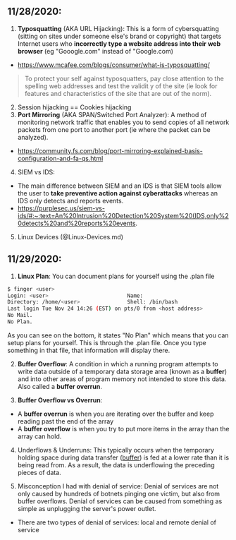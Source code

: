 ## 11/28/2020:
1. **Typosquatting** (AKA URL Hijacking): This is a form of cybersquatting (sitting on sites under someone else's brand     or copyright) that targets Internet users who **incorrectly type a website address into their web browser** (eg "Gooogle.com" instead of "Google.com)
 - https://www.mcafee.com/blogs/consumer/what-is-typosquatting/
> To protect your self against typosquatters, pay close attention to the spelling web addresses and test the validit    y of the site (ie look for features and characteristics of the site that are out of the norm).
2. Session hijacking == Cookies hijacking
3. **Port Mirroring** (AKA SPAN/Switched Port Analyzer): A method of monitoring network traffic that enables you to send     copies of all network packets from one port to another port (ie where the packet can be analyzed).
 - https://community.fs.com/blog/port-mirroring-explained-basis-configuration-and-fa-qs.html
4. SIEM vs IDS:
 - The main difference between SIEM and an IDS is that SIEM tools allow the user to **take preventive action against     cyberattacks** whereas an IDS only detects and reports events.
 - https://purplesec.us/siem-vs-ids/#:~:text=An%20Intrusion%20Detection%20System%20(IDS,only%20detects%20and%20reports%20events.
5. Linux Devices (@Linux-Devices.md)

## 11/29/2020:
1. **Linux Plan**: You can document plans for yourself using the .plan file
```bash
$ finger <user>
Login: <user>                         Name:
Directory: /home/<user>               Shell: /bin/bash
Last login Tue Nov 24 14:26 (EST) on pts/0 from <host address>
No Mail.
No Plan.
```
As you can see on the bottom, it states "No Plan" which means that you can setup plans for yourself. This is through the .plan file. Once you type something in that file, that information will display there.

2. **Buffer Overflow**: A condition in which a running program attempts to write data outside of a temporary data storage area (known as a **buffer**) and into other areas of program memory not intended to store this data. Also called a **buffer overrun**.

3. **Buffer Overflow vs Overrun**:
 - A **buffer overrun** is when you are iterating over the buffer and keep reading past the end of the array
 - A **buffer overflow** is when you try to put more items in the array than the array can hold.

4. Underflows & Underruns: This typically occurs when the temporary holding space during data transfer ([buffer](https://whatis.techtarget.com/definition/buffer)) is fed at a lower rate than it is being read from. As a result, the data is underflowing the preceding pieces of data.

5. Misconception I had with denial of service: Denial of services are not only caused by hundreds of botnets pinging one victim, but also from buffer overflows. Denial of services can be caused from something as simple as unplugging the server's power outlet.
 - There are two types of denial of services: local and remote denial of service

